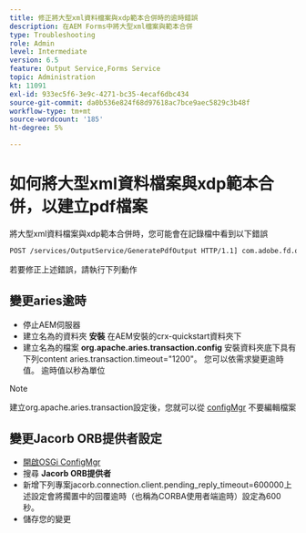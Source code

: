 ```yaml
---
title: 修正將大型xml資料檔案與xdp範本合併時的逾時錯誤
description: 在AEM Forms中將大型xml檔案與範本合併
type: Troubleshooting
role: Admin
level: Intermediate
version: 6.5
feature: Output Service,Forms Service
topic: Administration
kt: 11091
exl-id: 933ec5f6-3e9c-4271-bc35-4ecaf6dbc434
source-git-commit: da0b536e824f68d97618ac7bce9aec5829c3b48f
workflow-type: tm+mt
source-wordcount: '185'
ht-degree: 5%

---
```


# 如何將大型xml資料檔案與xdp範本合併，以建立pdf檔案

將大型xml資料檔案與xdp範本合併時，您可能會在記錄檔中看到以下錯誤

```txt
POST /services/OutputService/GeneratePdfOutput HTTP/1.1] com.adobe.fd.output.internal.exception.OutputServiceException AEM_OUT_001_003:Unexpected Exception: client timeout reached org.omg.CORBA.TIMEOUT: client timeout reached
```

若要修正上述錯誤，請執行下列動作

## 變更aries逾時

* 停止AEM伺服器
* 建立名為的資料夾 **安裝** 在AEM安裝的crx-quickstart資料夾下
* 建立名為的檔案 **org.apache.aries.transaction.config** 安裝資料夾底下具有下列content aries.transaction.timeout=&quot;1200&quot;。 您可以依需求變更逾時值。 逾時值以秒為單位

>[!NOTE]
> 建立org.apache.aries.transaction設定後，您就可以從 [configMgr](http://localhost:4502/system/console/configMgr) 不要編輯檔案


## 變更Jacorb ORB提供者設定

* [開啟OSGi ConfigMgr](http://localhost:4502/system/console/configMgr)
* 搜尋 **Jacorb ORB提供者**
* 新增下列專案jacorb.connection.client.pending_reply_timeout=600000上述設定會將擱置中的回覆逾時（也稱為CORBA使用者端逾時）設定為600秒。
* 儲存您的變更
